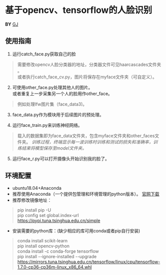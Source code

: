 # 基于opencv、tensorflow的人脸识别
  **BY**  [GJ](https://github.com/Acemyzoe/face-recognition)
## 使用指南
1. 运行catch_face.py获取自己的脸  
>需要修改opencv人脸分类器的地址，分类器文件可见haarcascades文件夹 。  
或者执行catch_face_cv.py，图片将保存在myface文件夹（可自定义）。      

2. 可使用other_face.py处理其他人的图片。  
或者重复上一步采集另一个人的脸用作other_face。
>例如处理lfw图片集（face_data3)。  

3. face_data.py作为模块用于后续图片的预处理。

4. 运行face_train.py来训练神经网络。  
>载入的数据集即为face_data文件夹，包含myface文件夹和other_faces文件夹。  *训练过程，终端显示每一波训练时训练和测试的损失和准确率，训练结束将模型保存至model文件夹。*   

5. 运行face_r.py可以打开摄像头开始识别我的脸了。  

## 环境配置
  * ubuntu18.04+Anaconda
  * 推荐使用Anaconda（一个提供包管理和环境管理的python版本）。  [官网下载](https://www.anaconda.com/distribution/)
  * 推荐修改镜像地址：
  
  >pip install pip -U  
  pip config set global.index-url https://pypi.tuna.tsinghua.edu.cn/simple
  
* 安装需要的python库：(缺少相应的库可用conda或者pip自行安装)
>conda install scikit-learn  
pip install opencv-python    
conda install -c conda-forge tensorflow  
pip install --ignore-installed --upgrade   https://mirrors.tuna.tsinghua.edu.cn/tensorflow/linux/cpu/tensorflow-1.7.0-cp36-cp36m-linux_x86_64.whl